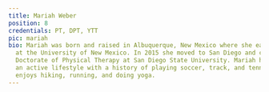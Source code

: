 ```yaml
---
title: Mariah Weber
position: 8
credentials: PT, DPT, YTT
pic: mariah
bio: Mariah was born and raised in Albuquerque, New Mexico where she earned her bachelors
  at the University of New Mexico. In 2015 she moved to San Diego and completed her
  Doctorate of Physical Therapy at San Diego State University. Mariah has always lived
  an active lifestyle with a history of playing soccer, track, and tennis. She now
  enjoys hiking, running, and doing yoga.
---
```

